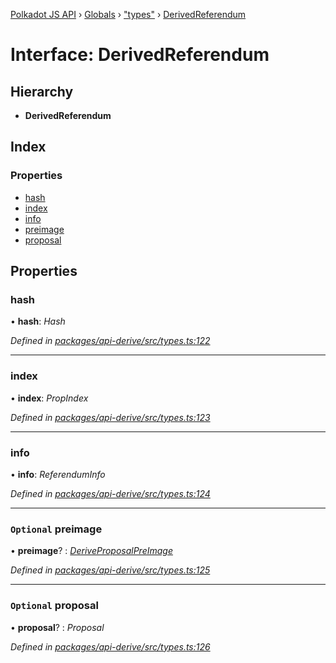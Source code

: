 [Polkadot JS API](../README.md) › [Globals](../globals.md) › ["types"](../modules/_types_.md) › [DerivedReferendum](_types_.derivedreferendum.md)

# Interface: DerivedReferendum

## Hierarchy

* **DerivedReferendum**

## Index

### Properties

* [hash](_types_.derivedreferendum.md#hash)
* [index](_types_.derivedreferendum.md#index)
* [info](_types_.derivedreferendum.md#info)
* [preimage](_types_.derivedreferendum.md#optional-preimage)
* [proposal](_types_.derivedreferendum.md#optional-proposal)

## Properties

###  hash

• **hash**: *Hash*

*Defined in [packages/api-derive/src/types.ts:122](https://github.com/polkadot-js/api/blob/cc4a4607f1/packages/api-derive/src/types.ts#L122)*

___

###  index

• **index**: *PropIndex*

*Defined in [packages/api-derive/src/types.ts:123](https://github.com/polkadot-js/api/blob/cc4a4607f1/packages/api-derive/src/types.ts#L123)*

___

###  info

• **info**: *ReferendumInfo*

*Defined in [packages/api-derive/src/types.ts:124](https://github.com/polkadot-js/api/blob/cc4a4607f1/packages/api-derive/src/types.ts#L124)*

___

### `Optional` preimage

• **preimage**? : *[DeriveProposalPreImage](_types_.deriveproposalpreimage.md)*

*Defined in [packages/api-derive/src/types.ts:125](https://github.com/polkadot-js/api/blob/cc4a4607f1/packages/api-derive/src/types.ts#L125)*

___

### `Optional` proposal

• **proposal**? : *Proposal*

*Defined in [packages/api-derive/src/types.ts:126](https://github.com/polkadot-js/api/blob/cc4a4607f1/packages/api-derive/src/types.ts#L126)*
